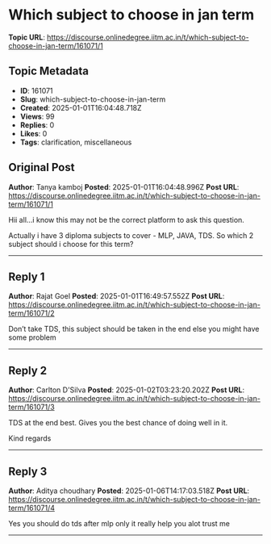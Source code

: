 # Which subject to choose in jan term

**Topic URL**: https://discourse.onlinedegree.iitm.ac.in/t/which-subject-to-choose-in-jan-term/161071/1

## Topic Metadata
- **ID**: 161071
- **Slug**: which-subject-to-choose-in-jan-term
- **Created**: 2025-01-01T16:04:48.718Z
- **Views**: 99
- **Replies**: 0
- **Likes**: 0
- **Tags**: clarification, miscellaneous

## Original Post
**Author**: Tanya kamboj
**Posted**: 2025-01-01T16:04:48.996Z
**Post URL**: https://discourse.onlinedegree.iitm.ac.in/t/which-subject-to-choose-in-jan-term/161071/1

Hii all…i know this may not be the correct platform to ask this question.

Actually i have 3 diploma subjects to cover - MLP, JAVA, TDS. So which 2 subject should i choose for this term?

---

## Reply 1
**Author**: Rajat Goel
**Posted**: 2025-01-01T16:49:57.552Z
**Post URL**: https://discourse.onlinedegree.iitm.ac.in/t/which-subject-to-choose-in-jan-term/161071/2

Don’t take TDS, this subject should be taken in the end else you might have some problem

---

## Reply 2
**Author**: Carlton D'Silva
**Posted**: 2025-01-02T03:23:20.202Z
**Post URL**: https://discourse.onlinedegree.iitm.ac.in/t/which-subject-to-choose-in-jan-term/161071/3

TDS at the end best. Gives you the best chance of doing well in it.

Kind regards

---

## Reply 3
**Author**: Aditya choudhary
**Posted**: 2025-01-06T14:17:03.518Z
**Post URL**: https://discourse.onlinedegree.iitm.ac.in/t/which-subject-to-choose-in-jan-term/161071/4

Yes you should do tds after mlp only it really help you alot trust me

---
